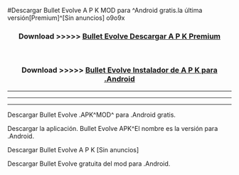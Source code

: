 #Descargar Bullet Evolve  A P K MOD para ^Android gratis.la última versión[Premium]^[Sin anuncios] o9o9x



<div align="center">
<h3>Download >>>>> <a href="https://es-web.web.app/?es= Bullet Evolve ">Bullet Evolve  Descargar A P K Premium</a></h3><br>

<h3>Download >>>>> <a href="https://es-web.web.app/?es= Bullet Evolve ">Bullet Evolve  Instalador de A P K para .Android</a></h3>
</div>


----------------------------------------------------------

----------------------------------------------------------

----------------------------------------------------------

Descargar Bullet Evolve  .APK^MOD^ para .Android gratis.

Descargar la aplicación. Bullet Evolve  APK^El nombre es la versión para .Android.

Descargar Bullet Evolve  A P K [Sin anuncios]

Descargar Bullet Evolve  gratuita del mod para .Android.